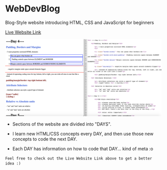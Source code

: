 # WebDevBlog


Blog-Style website introducing HTML, CSS and JavaScript for beginners

[Live Website Link](https://zaeyyd.github.io/WebDevBlog)

<img src="webDevBlog.png"/>

* Sections of the website are divided into "DAYS". 

* I learn new HTML/CSS concepts every DAY, and then use those new concepts to code the next DAY. 

* Each DAY has information on how to code that DAY... kind of meta :o 

```
Feel free to check out the Live Website Link above to get a better idea :)
```



